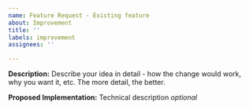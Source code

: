 ```yaml
---
name: Feature Request - Existing feature
about: Improvement
title: ''
labels: improvement
assignees: ''

---
```


**Description:**
Describe your idea in detail - how the change would work, why you want it, etc.
The more detail, the better.

**Proposed Implementation:**
Technical description
    *optional*